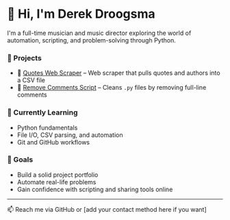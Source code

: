# 👋 Hi, I'm Derek Droogsma

I'm a full-time musician and music director exploring the world of automation, scripting, and problem-solving through Python.

### 🧰 Projects
- 🧠 [Quotes Web Scraper](https://github.com/droogsma/quotes-web-scraper-clean) – Web scraper that pulls quotes and authors into a CSV file
- 🧼 [Remove Comments Script](https://github.com/droogsma/remove-comments) – Cleans `.py` files by removing full-line comments

### 🌱 Currently Learning
- Python fundamentals
- File I/O, CSV parsing, and automation
- Git and GitHub workflows

### 🎯 Goals
- Build a solid project portfolio
- Automate real-life problems
- Gain confidence with scripting and sharing tools online

---

📫 Reach me via GitHub or [add your contact method here if you want]
